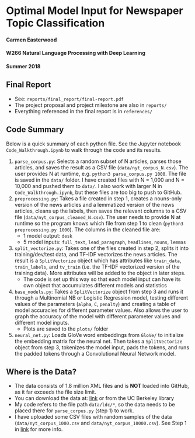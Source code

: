 # Optimal Model Input for Newspaper Topic Classification
#### Carmen Easterwood
#### W266 Natural Language Processing with Deep Learning
#### Summer 2018

## Final Report

+ See: `reports/final_report/final-report.pdf`
+ The project proposal and project milestone are also in `reports/`
+ Everything referenced in the final report is in `references/` 

## Code Summary

Below is a quick summary of each python file. See the Jupyter notebook `Code_Walkthrough.ipynb` to walk through the code and its results. 

1. `parse_corpus.py`: Selects a random subset of N articles, parses those articles, and saves the result as a CSV file (`data/nyt_corpus_N.csv`). The user provides N at runtime, e.g. `python3 parse_corpus.py 1000`. The file is saved in the `data/` folder. I have created files with N = 1,000 and N = 10,000 and pushed them to `data/`. I also work with larger N in `Code_Walkthrough.ipynb`, but these files are too big to push to GitHub.
2. `preprocessing.py`: Takes a file created in step 1, creates a nouns-only version of the news articles and a lemmatized version of the news articles, cleans up the labels, then saves the relevant columns to a CSV file (`data/nyt_corpus_cleaned_N.csv`). The user needs to provide N at runtime so the program knows which file from step 1 to clean (`python3 preprocessing.py 1000`). The columns in the cleaned file are:
    + 1 model output: `desk`
    + 5 model inputs: `full_text`, `lead_paragraph`, `headlines`, `nouns`, `lemmas`
3. `split_vectorize.py`: Takes one of the files created in step 2, splits it into training/dev/test data, and TF-IDF vectorizes the news articles. The result is a `SplitVectorize` object which has attributes like `train_data`, `train_labels`, and `tv_train` (i.e. the TF-IDF vectorized version of the training data). More attributes will be added to the object in later steps.
    + The code is set up this way so that each model input can have its own object that accumulates different models and statistics
4. `base_models.py`: Takes a `SplitVectorize` object from step 3 and runs it through a Multinomial NB or Logistic Regression model, testing different values of the parameters (`alpha`, `C`, `penalty`) and creating a table of model accuracies for different parameter values. Also allows the user to graph the accuracy of the model with different parameter values and different model inputs.
    + Plots are saved to the `plots/` folder
5. `neural_net.py`: Loads GloVe word embeddings from `GloVe/` to initialize the embedding matrix for the neural net. Then takes a `SplitVectorize` object from step 3, tokenizes the model input, pads the tokens, and runs the padded tokens through a Convolutional Neural Network model.

## Where is the Data?

+ The data consists of 1.8 million XML files and is **NOT** loaded into GitHub, as it far exceeds the file size limit.
+ You can download the data at: [link](https://catalog.ldc.upenn.edu/ldc2008t19) or from the UC Berkeley library
+ My code refers to the file path `data/ldc/*`, so the data needs to be placed there for `parse_corpus.py` (step 1) to work.
+ I have uploaded some CSV files with random samples of the data (`data/nyt_corpus_1000.csv` and `data/nyt_corpus_10000.csv`). See Step 1 in [link](#code-summary) for more info.
